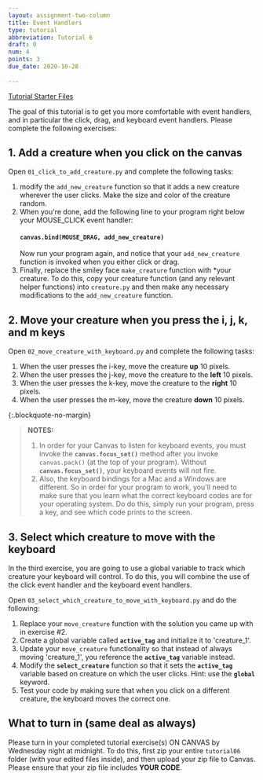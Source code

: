 ```yaml
---
layout: assignment-two-column
title: Event Handlers
type: tutorial
abbreviation: Tutorial 6
draft: 0
num: 4
points: 3
due_date: 2020-10-28
    
---
```


<a class="nu-button" href="/winter2021/course-files/tutorials/tutorial06.zip" target="_blank">
    Tutorial Starter Files <i class="fas fa-download"></i>
</a> 

The goal of this tutorial is to get you more comfortable with event handlers, and in particular the click, drag, and keyboard event handlers. Please complete the following exercises:

## 1. Add a creature when you click on the canvas
Open `01_click_to_add_creature.py` and complete the following tasks:
1. modify the `add_new_creature` function so that it adds a new creature wherever the user clicks. Make the size and color of the creature random.
2. When you're done, add the following line to your program right below your MOUSE_CLICK event handler:<br><br>**`canvas.bind(MOUSE_DRAG, add_new_creature)`** <br><br>Now run your program again, and notice that your `add_new_creature` function is invoked when you either click or drag.
3. Finally, replace the smiley face `make_creature` function with *your creature. To do this, copy your creature function (and any relevant helper functions) into `creature.py` and then make any necessary modifications to the `add_new_creature` function.


## 2. Move your creature when you press the i, j, k, and m keys
Open `02_move_creature_with_keyboard.py` and complete the following tasks:
1. When the user presses the i-key, move the creature **up** 10 pixels.
2. When the user presses the j-key, move the creature to the **left** 10 pixels. 
3. When the user presses the k-key, move the creature to the **right** 10 pixels. 
4. When the user presses the m-key, move the creature **down** 10 pixels. 

{:.blockquote-no-margin}
> **NOTES:**
> 1. In order for your Canvas to listen for keyboard events, you must invoke the **`canvas.focus_set()`** method after you invoke `canvas.pack()` (at the top of your program). Without **`canvas.focus_set()`**, your keyboard events will not fire. 
> 2. Also, the keyboard bindings for a Mac and a Windows are different. So in order for your program to work, you'll need to make sure that you learn what the correct keyboard codes are for your operating system. Do do this, simply run your program, press a key, and see which code prints to the screen. 

## 3. Select which creature to move with the keyboard
In the third exercise, you are going to use a global variable to track which creature your keyboard will control. To do this, you will combine the use of the click event handler and the keyboard event handlers.

Open `03_select_which_creature_to_move_with_keyboard.py` and do the following:

1. Replace your `move_creature` function with the solution you came up with in exercise #2.
2. Create a global variable called **`active_tag`** and initialize it to 'creature_1'.
3. Update your `move_creature` functionality so that instead of always moving 'creature_1', you reference the **`active_tag`** variable instead.
4. Modify the **`select_creature`** function so that it sets the **`active_tag`** variable based on creature on which the user clicks. Hint: use the **`global`** keyword.
5. Test your code by making sure that when you click on a different creature, the keyboard moves the correct one.

## What to turn in (same deal as always)
Please turn in your completed tutorial exercise(s) ON CANVAS by Wednesday night at midnight. To do this, first zip your entire `tutorial06` folder (with your edited files inside), and then upload your zip file to Canvas. Please ensure that your zip file includes **YOUR CODE**.  